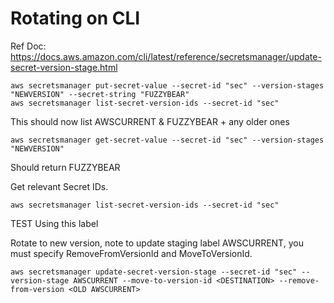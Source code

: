 # Rotating on CLI

Ref Doc: https://docs.aws.amazon.com/cli/latest/reference/secretsmanager/update-secret-version-stage.html

```
aws secretsmanager put-secret-value --secret-id "sec" --version-stages "NEWVERSION" --secret-string "FUZZYBEAR"
aws secretsmanager list-secret-version-ids --secret-id "sec"
```

This should now list AWSCURRENT & FUZZYBEAR + any older ones

```
aws secretsmanager get-secret-value --secret-id "sec" --version-stages "NEWVERSION" 
```

Should return FUZZYBEAR 

Get relevant Secret IDs.
```
aws secretsmanager list-secret-version-ids --secret-id "sec"
```

TEST Using this label

Rotate to new version, note to update staging label AWSCURRENT, you must specify RemoveFromVersionId and  MoveToVersionId.
```
aws secretsmanager update-secret-version-stage --secret-id "sec" --version-stage AWSCURRENT --move-to-version-id <DESTINATION> --remove-from-version <OLD AWSCURRENT>
```
